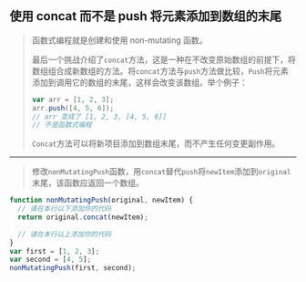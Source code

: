 ## 使用 concat 而不是 push 将元素添加到数组的末尾

> 函数式编程就是创建和使用 non-mutating 函数。
>
> 最后一个挑战介绍了`concat`方法，这是一种在不改变原始数组的前提下，将数组组合成新数组的方法。将`concat`方法与`push`方法做比较，`Push`将元素添加到调用它的数组的末尾，这样会改变该数组。举个例子：
>
> ```js
> var arr = [1, 2, 3];
> arr.push([4, 5, 6]);
> // arr 变成了 [1, 2, 3, [4, 5, 6]]
> // 不是函数式编程
> ```
>
> `Concat`方法可以将新项目添加到数组末尾，而不产生任何变更副作用。

---

> 修改`nonMutatingPush`函数，用`concat`替代`push`将`newItem`添加到`original`末尾，该函数应返回一个数组。

```js
function nonMutatingPush(original, newItem) {
  // 请在本行以下添加你的代码
  return original.concat(newItem);
  
  // 请在本行以上添加你的代码
}
var first = [1, 2, 3];
var second = [4, 5];
nonMutatingPush(first, second);
```

